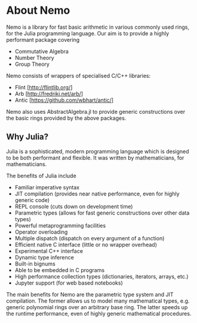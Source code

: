 # About Nemo

Nemo is a library for fast basic arithmetic in various commonly used rings, for the
Julia programming language. Our aim is to provide a highly performant package covering

  - Commutative Algebra
  - Number Theory
  - Group Theory

Nemo consists of wrappers of specialised C/C++ libraries:

  - Flint    [http://flintlib.org/]
  - Arb      [http://fredrikj.net/arb/]
  - Antic    [https://github.com/wbhart/antic/]

Nemo also uses AbstractAlgebra.jl to provide generic constructions over the basic rings
provided by the above packages.

## Why Julia?

Julia is a sophisticated, modern programming language which is designed to be both performant and
flexible. It was written by mathematicians, for mathematicians.

The benefits of Julia include

  - Familiar imperative syntax
  - JIT compilation (provides near native performance, even for highly generic code)
  - REPL console (cuts down on development time)
  - Parametric types (allows for fast generic constructions over other data types)
  - Powerful metaprogramming facilities
  - Operator overloading
  - Multiple dispatch (dispatch on every argument of a function)
  - Efficient native C interface (little or no wrapper overhead)
  - Experimental C++ interface
  - Dynamic type inference
  - Built-in bignums
  - Able to be embedded in C programs
  - High performance collection types (dictionaries, iterators, arrays, etc.)
  - Jupyter support (for web based notebooks)

The main benefits for Nemo are the parametric type system and JIT compilation. The
former allows us to model many mathematical types, e.g. generic polynomial rings over
an arbitrary base ring. The latter speeds up the runtime performance, even of highly
generic mathematical procedures.

